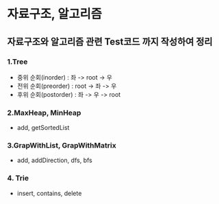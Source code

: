 # 자료구조, 알고리즘
## 자료구조와 알고리즘 관련 Test코드 까지 작성하여 정리

### 1.Tree
 - 중위 순회(inorder) : 좌 -> root -> 우
 - 전위 순회(preorder) : root -> 좌 -> 우
 - 후위 순회(postorder) : 좌 -> 우 -> root

### 2.MaxHeap, MinHeap
 - add, getSortedList

### 3.GrapWithList, GrapWithMatrix
 - add, addDirection, dfs, bfs

### 4. Trie
 - insert, contains, delete